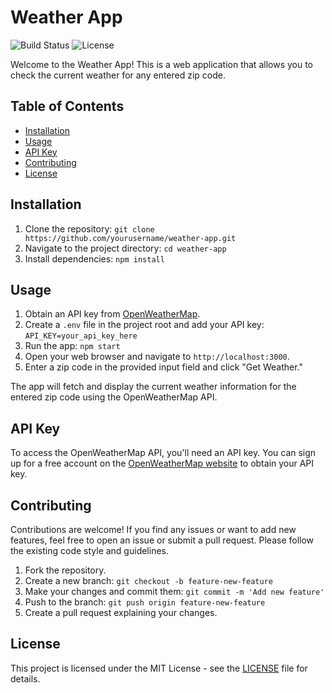 # Weather App

![Build Status](https://img.shields.io/badge/build-passing-brightgreen)
![License](https://img.shields.io/badge/license-MIT-blue)

Welcome to the Weather App! This is a web application that allows you to check the current weather for any entered zip code.

## Table of Contents

- [Installation](#installation)
- [Usage](#usage)
- [API Key](#api-key)
- [Contributing](#contributing)
- [License](#license)

## Installation

1. Clone the repository: `git clone https://github.com/yourusername/weather-app.git`
2. Navigate to the project directory: `cd weather-app`
3. Install dependencies: `npm install`

## Usage

1. Obtain an API key from [OpenWeatherMap](https://openweathermap.org/api).
2. Create a `.env` file in the project root and add your API key: `API_KEY=your_api_key_here`
3. Run the app: `npm start`
4. Open your web browser and navigate to `http://localhost:3000`.
5. Enter a zip code in the provided input field and click "Get Weather."

The app will fetch and display the current weather information for the entered zip code using the OpenWeatherMap API.

## API Key

To access the OpenWeatherMap API, you'll need an API key. You can sign up for a free account on the [OpenWeatherMap website](https://openweathermap.org/api) to obtain your API key.

## Contributing

Contributions are welcome! If you find any issues or want to add new features, feel free to open an issue or submit a pull request. Please follow the existing code style and guidelines.

1. Fork the repository.
2. Create a new branch: `git checkout -b feature-new-feature`
3. Make your changes and commit them: `git commit -m 'Add new feature'`
4. Push to the branch: `git push origin feature-new-feature`
5. Create a pull request explaining your changes.

## License

This project is licensed under the MIT License - see the [LICENSE](LICENSE) file for details.
